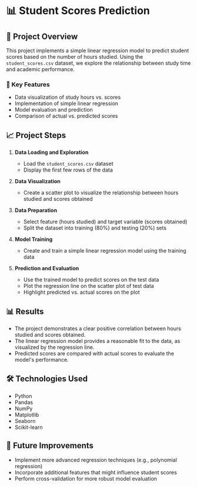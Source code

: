 # 📊 Student Scores Prediction

## 🎯 Project Overview

This project implements a simple linear regression model to predict student scores based on the number of hours studied. Using the `student_scores.csv` dataset, we explore the relationship between study time and academic performance.

### 🌟 Key Features

- Data visualization of study hours vs. scores
- Implementation of simple linear regression
- Model evaluation and prediction
- Comparison of actual vs. predicted scores


## 📈 Project Steps

1. **Data Loading and Exploration**
   - Load the `student_scores.csv` dataset
   - Display the first few rows of the data

2. **Data Visualization**
   - Create a scatter plot to visualize the relationship between hours studied and scores obtained

3. **Data Preparation**
   - Select feature (hours studied) and target variable (scores obtained)
   - Split the dataset into training (80%) and testing (20%) sets

4. **Model Training**
   - Create and train a simple linear regression model using the training data

5. **Prediction and Evaluation**
   - Use the trained model to predict scores on the test data
   - Plot the regression line on the scatter plot of test data
   - Highlight predicted vs. actual scores on the plot

## 📊 Results

- The project demonstrates a clear positive correlation between hours studied and scores obtained.
- The linear regression model provides a reasonable fit to the data, as visualized by the regression line.
- Predicted scores are compared with actual scores to evaluate the model's performance.

## 🛠️ Technologies Used

- Python
- Pandas
- NumPy
- Matplotlib
- Seaborn
- Scikit-learn

## 📌 Future Improvements

- Implement more advanced regression techniques (e.g., polynomial regression)
- Incorporate additional features that might influence student scores
- Perform cross-validation for more robust model evaluation
